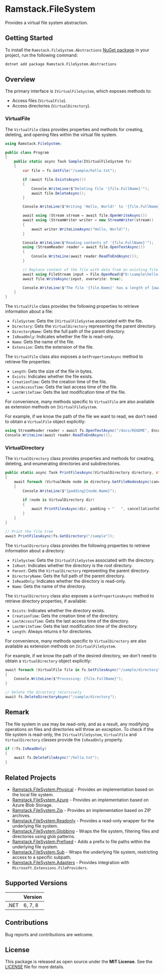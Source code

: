 # Ramstack.FileSystem

Provides a virtual file system abstraction.

## Getting Started

To install the `Ramstack.FileSystem.Abstractions` [NuGet package](https://www.nuget.org/packages/Ramstack.FileSystem.Abstractions)
in your project, run the following command:

```bash
dotnet add package Ramstack.FileSystem.Abstractions
```

## Overview

The primary interface is `IVirtualFileSystem`, which exposes methods to:
- Access files (`VirtualFile`).
- Access directories (`VirtualDirectory`).

### VirtualFile

The `VirtualFile` class provides properties and methods for creating, deleting, and opening files within the virtual file system.

```csharp
using Ramstack.FileSystem;

public class Program
{
    public static async Task Sample(IVirtualFileSystem fs)
    {
        var file = fs.GetFile("/sample/hello.txt");

        if (await file.ExistsAsync())
        {
            Console.WriteLine($"Deleting file '{file.FullName}'");
            await file.DeleteAsync();
        }

        Console.WriteLine($"Writing 'Hello, World!' to '{file.FullName}'");

        await using (Stream stream = await file.OpenWriteAsync())
        await using (StreamWriter writer = new StreamWriter(stream))
        {
            await writer.WriteLineAsync("Hello, World!");
        }

        Console.WriteLine($"Reading contents of '{file.FullName}'");
        using (StreamReader reader = await file.OpenTextAsync())
        {
            Console.WriteLine(await reader.ReadToEndAsync());
        }

        // Replace content of the file with data from an existing file
        await using FileStream input = File.OpenRead(@"D:\sample\hello-world.txt");
        await file.WriteAsync(input, overwrite: true);

        Console.WriteLine($"The file '{file.Name}' has a length of {await file.GetLengthAsync()} bytes");
    }
}
```

The `VirtualFile` class provides the following properties to retrieve information about a file:
- `FileSystem`: Gets the `IVirtualFileSystem` associated with the file.
- `Directory`: Gets the `VirtualDirectory` representing the parent directory.
- `DirectoryName`: Gets the full path of the parent directory.
- `IsReadOnly`: Indicates whether the file is read-only.
- `Name`: Gets the name of the file.
- `Extension`: Gets the extension of the file.

The `VirtualFile` class also exposes a `GetPropertiesAsync` method to retrieve file properties:
- `Length`: Gets the size of the file in bytes.
- `Exists`: Indicates whether the file exists.
- `CreationTime`: Gets the creation time of the file.
- `LastAccessTime`: Gets the last access time of the file.
- `LastWriteTime`: Gets the last modification time of the file.

For convenience, many methods specific to `VirtualFile` are also available as extension methods on `IVirtualFileSystem`.

For example, if we know the path of the file we want to read, we don't need to obtain a `VirtualFile` object explicitly:
```csharp
using StreamReader reader = await fs.OpenTextAsync("/docs/README", Encoding.UTF8);
Console.WriteLine(await reader.ReadToEndAsync());
```

### VirtualDirectory

The `VirtualDirectory` class provides properties and methods for creating, deleting, and enumerating directories and subdirectories.

```csharp
public static async Task PrintFilesAsync(VirtualDirectory directory, string padding = "", CancellationToken cancellationToken = default)
{
    await foreach (VirtualNode node in directory.GetFileNodesAsync(cancellationToken))
    {
        Console.WriteLine($"{padding}{node.Name}");

        if (node is VirtualDirectory dir)
        {
            await PrintFilesAsync(dir, padding + "   ", cancellationToken);
        }
    }
}

// Print the file tree
await PrintFilesAsync(fs.GetDirectory("/sample"));
```

The `VirtualDirectory` class provides the following properties to retrieve information about a directory:
- `FileSystem`: Gets the `IVirtualFileSystem` associated with the directory.
- `IsRoot`: Indicates whether the directory is the root directory.
- `Parent`: Gets the `VirtualDirectory` representing the parent directory.
- `DirectoryName`: Gets the full path of the parent directory.
- `IsReadOnly`: Indicates whether the directory is read-only.
- `Name`: Gets the name of the directory.

The `VirtualDirectory` class also exposes a `GetPropertiesAsync` method to retrieve directory properties, if available:
- `Exists`: Indicates whether the directory exists.
- `CreationTime`: Gets the creation time of the directory.
- `LastAccessTime`: Gets the last access time of the directory.
- `LastWriteTime`: Gets the last modification time of the directory.
- `Length`: Always returns `0` for directories.

For convenience, many methods specific to `VirtualDirectory` are also available as extension methods on `IVirtualFileSystem`.

For example, if we know the path of the desired directory, we don't need to obtain a `VirtualDirectory` object explicitly:
```csharp
await foreach (VirtualFile file in fs.GetFilesAsync("/sample/directory"))
{
    Console.WriteLine($"Processing: {file.FullName}");
}

// Delete the directory recursively
await fs.DeleteDirectoryAsync("/sample/directory");
```

## Remark

The file system in use may be read-only, and as a result, any modifying operations on files and directories will throw an exception.
To check if the file system is read-only, the `IVirtualFileSystem`, `VirtualFile` and `VirtualDirectory` classes provide the `IsReadOnly` property.

```csharp
if (!fs.IsReadOnly)
{
    await fs.DeleteFileAsync("/hello.txt");
}
```

## Related Projects
- [Ramstack.FileSystem.Physical](https://www.nuget.org/packages/Ramstack.FileSystem.Physical) - Provides an implementation based on the local file system.
- [Ramstack.FileSystem.Azure](https://www.nuget.org/packages/Ramstack.FileSystem.Azure) - Provides an implementation based on Azure Blob Storage.
- [Ramstack.FileSystem.Zip](https://www.nuget.org/packages/Ramstack.FileSystem.Zip) - Provides an implementation based on ZIP archives.
- [Ramstack.FileSystem.Readonly](https://www.nuget.org/packages/Ramstack.FileSystem.Readonly) - Provides a read-only wrapper for the underlying file system.
- [Ramstack.FileSystem.Globbing](https://www.nuget.org/packages/Ramstack.FileSystem.Globbing) - Wraps the file system, filtering files and directories using glob patterns.
- [Ramstack.FileSystem.Prefixed](https://www.nuget.org/packages/Ramstack.FileSystem.Prefixed) - Adds a prefix to file paths within the underlying file system.
- [Ramstack.FileSystem.Sub](https://www.nuget.org/packages/Ramstack.FileSystem.Sub) - Wraps the underlying file system, restricting access to a specific subpath.
- [Ramstack.FileSystem.Adapters](https://www.nuget.org/packages/Ramstack.FileSystem.Adapters) - Provides integration with `Microsoft.Extensions.FileProviders`.

## Supported Versions

|      | Version |
|------|---------|
| .NET | 6, 7, 8 |

## Contributions

Bug reports and contributions are welcome.

## License

This package is released as open source under the **MIT License**. See the [LICENSE](LICENSE) file for more details.

